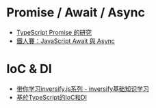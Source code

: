 # Promise / Await / Async
* [TypeScript Promise 的研究](https://royfuwei.com/2019/12/05/ts-promise-research/)
* [鐵人賽：JavaScript Await 與 Async](https://wcc723.github.io/javascript/2017/12/30/javascript-async-await/)

# IoC & DI
* [带你学习inversify.js系列 - inversify基础知识学习](https://zhuanlan.zhihu.com/p/137542149)
* [基於TypeScript的IoC和DI](https://codertw.com/%E7%A8%8B%E5%BC%8F%E8%AA%9E%E8%A8%80/701769/)
